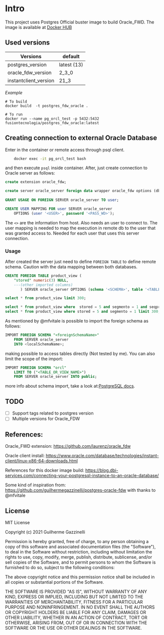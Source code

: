 # Intro

This project uses Postgres Official buster image to build Oracle_FWD. 
The image is available at [Docker HUB](https://hub.docker.com/r/fusiontecnologia/postgres_fdw_oracle)

## Used versions

| Versions              | default       |
| -------------         | ------------- |
| postgres_version      | latest (13)   |
| oracle_fdw_version    | 2_3_0         |
| instantclient_version | 21_3          |

*Example*
```console
# To build
docker build  -t postgres_fdw_oracle .

# To run
docker run --name pg_orcl_test -p 5432:5432 fusiontecnologia/postgres_fdw_oracle:latest 
```



## Creating connection to external Oracle Database
Enter in the container or remote access through psql client.
```bash
    docker exec -it pg_orcl_test bash
```

and then execute `psql` inside container. After, just  create connection to Oracle server as follows:

```SQL
create extension oracle_fdw;

create server oracle_server foreign data wrapper oracle_fdw options (dbserver '//<HOST>:1521/<DB_NAME>' );
 
GRANT USAGE ON FOREIGN SERVER oracle_server TO user;

CREATE USER MAPPING FOR user SERVER oracle_server
	OPTIONS (user '<USER>', password '<PASS_WD>');

```
The `<>` are the information from host. Also needs an user to connect to. The user mapping is needed to map the execution in remote db to the user that was granted access to. Needed for each user that uses this server connection. 

### Usage

After created the server just need to define `FOREIGN TABLE` to define remote schema. Caution with the data mapping between both databases. 

```SQL
CREATE FOREIGN TABLE product_view (
    "stored" numeric(3) NULL,
	---(other imported columns)
       ) SERVER oracle_server OPTIONS (schema '<SCHEMA>', table '<TABLE_NAME>');

select * from product_view limit 300;

select * from product_view where  stored = 5 and segmento = 1 and seqproduto in (10508, 9177);
select * from product_view where stored = 5 and segmento = 1 limit 300;
```

As mentioned by @mfvitale is possible to import the foreign schema as follows:

```SQL
IMPORT FOREIGN SCHEMA "<foreignSchemaName>"
    FROM SERVER oracle_server
    INTO <localSchemaName>;
```

making possible to access tables directly (Not tested by me). You can also limit the scope of the import:

```SQL
IMPORT FOREIGN SCHEMA "orcl"
	LIMIT TO ("<TABLE_OR_VIEW_NAME>")
	FROM SERVER oracle_server INTO public; 
```
more info about schema import, take a look at:[PostgreSQL docs](https://www.postgresql.org/docs/10/sql-importforeignschema.html).


## TODO
- [ ] Support tags related to postgres version
- [ ] Multiple versions for Oracle_FDW

## References:

Oracle_FWD extension: https://github.com/laurenz/oracle_fdw

Oracle client install: https://www.oracle.com/database/technologies/instant-client/linux-x86-64-downloads.html

References for this docker image build: https://blog.dbi-services.com/connecting-your-postgresql-instance-to-an-oracle-database/

Some kind of inspiration from: https://github.com/guilhermegazzinelli/postgres-oracle-fdw with thanks to @mfvitale

## License
MIT License

Copyright (c) 2021 Guilherme Gazzinelli

Permission is hereby granted, free of charge, to any person obtaining a copy
of this software and associated documentation files (the "Software"), to deal
in the Software without restriction, including without limitation the rights
to use, copy, modify, merge, publish, distribute, sublicense, and/or sell
copies of the Software, and to permit persons to whom the Software is
furnished to do so, subject to the following conditions:

The above copyright notice and this permission notice shall be included in all
copies or substantial portions of the Software.

THE SOFTWARE IS PROVIDED "AS IS", WITHOUT WARRANTY OF ANY KIND, EXPRESS OR
IMPLIED, INCLUDING BUT NOT LIMITED TO THE WARRANTIES OF MERCHANTABILITY,
FITNESS FOR A PARTICULAR PURPOSE AND NONINFRINGEMENT. IN NO EVENT SHALL THE
AUTHORS OR COPYRIGHT HOLDERS BE LIABLE FOR ANY CLAIM, DAMAGES OR OTHER
LIABILITY, WHETHER IN AN ACTION OF CONTRACT, TORT OR OTHERWISE, ARISING FROM,
OUT OF OR IN CONNECTION WITH THE SOFTWARE OR THE USE OR OTHER DEALINGS IN THE
SOFTWARE.
